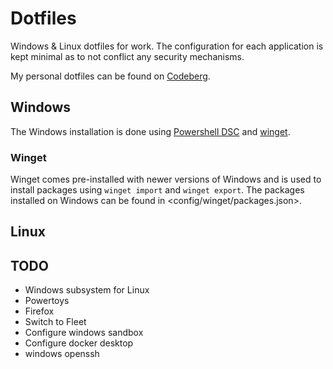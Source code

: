 # Dotfiles

Windows & Linux dotfiles for work. The configuration for each application is kept minimal as to not conflict any security mechanisms.  
  
My personal dotfiles can be found on [Codeberg](https://codeberg.org/wbehrens/dotfiles).

## Windows

The Windows installation is done using [Powershell DSC](https://learn.microsoft.com/en-us/powershell/dsc/overview?view=dsc-2.0) and [winget](https://learn.microsoft.com/en-us/windows/package-manager/winget/).

### Winget

Winget comes pre-installed with newer versions of Windows and is used to install packages using `winget import` and `winget export`. The packages installed on Windows can be found in <config/winget/packages.json>.

## Linux

## TODO

- Windows subsystem for Linux
- Powertoys
- Firefox
- Switch to Fleet
- Configure windows sandbox
- Configure docker desktop
- windows openssh
